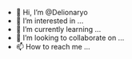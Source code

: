 - 👋 Hi, I’m @Delionaryo
- 👀 I’m interested in ...
- 🌱 I’m currently learning ...
- 💞️ I’m looking to collaborate on ...
- 📫 How to reach me ...

<!---
Delionaryo/Delionaryo is a ✨ special ✨ repository because its `README.md` (this file) appears on your GitHub profile.
You can click the Preview link to take a look at your changes.
--->
